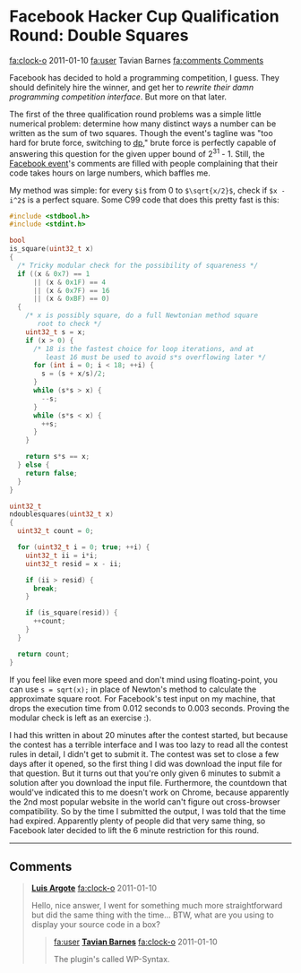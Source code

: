 # Facebook Hacker Cup Qualification Round: Double Squares

<div class="infobar">

<fa:clock-o> 2011-01-10
<fa:user> Tavian Barnes
[<fa:comments> Comments](#comments)

</div>

Facebook has decided to hold a programming competition, I guess.
They should definitely hire the winner, and get her to *rewrite their damn programming competition interface*.
But more on that later.

The first of the three qualification round problems was a simple little numerical problem: determine how many distinct ways a number can be written as the sum of two squares.
Though the event's tagline was "too hard for brute force, switching to [dp]," brute force is perfectly capable of answering this question for the given upper bound of 2<sup>31</sup> - 1.
Still, the [Facebook event]'s comments are filled with people complaining that their code takes hours on large numbers, which baffles me.

[dp]: https://en.wikipedia.org/wiki/Dynamic_programming
[Facebook event]: https://www.facebook.com/event.php?eid=148059031890072

My method was simple: for every `$i$` from 0 to `$\sqrt{x/2}$`, check if `$x - i^2$` is a perfect square.
Some C99 code that does this pretty fast is this:

```c
#include <stdbool.h>
#include <stdint.h>

bool
is_square(uint32_t x)
{
  /* Tricky modular check for the possibility of squareness */
  if ((x & 0x7) == 1
      || (x & 0x1F) == 4
      || (x & 0x7F) == 16
      || (x & 0xBF) == 0)
  {
    /* x is possibly square, do a full Newtonian method square
       root to check */
    uint32_t s = x;
    if (x > 0) {
      /* 18 is the fastest choice for loop iterations, and at
         least 16 must be used to avoid s*s overflowing later */
      for (int i = 0; i < 18; ++i) {
        s = (s + x/s)/2;
      }
      while (s*s > x) {
        --s;
      }
      while (s*s < x) {
        ++s;
      }
    }

    return s*s == x;
  } else {
    return false;
  }
}

uint32_t
ndoublesquares(uint32_t x)
{
  uint32_t count = 0;

  for (uint32_t i = 0; true; ++i) {
    uint32_t ii = i*i;
    uint32_t resid = x - ii;

    if (ii > resid) {
      break;
    }

    if (is_square(resid)) {
      ++count;
    }
  }

  return count;
}
```

If you feel like even more speed and don't mind using floating-point, you can use `s = sqrt(x);` in place of Newton's method to calculate the approximate square root.
For Facebook's test input on my machine, that drops the execution time from 0.012 seconds to 0.003 seconds.
Proving the modular check is left as an exercise :).

I had this written in about 20 minutes after the contest started, but because the contest has a terrible interface and I was too lazy to read all the contest rules in detail, I didn't get to submit it.
The contest was set to close a few days after it opened, so the first thing I did was download the input file for that question.
But it turns out that you're only given 6 minutes to submit a solution after you download the input file.
Furthermore, the countdown that would've indicated this to me doesn't work on Chrome, because apparently the 2nd most popular website in the world can't figure out cross-browser compatibility.
So by the time I submitted the output, I was told that the time had expired.
Apparently plenty of people did that very same thing, so Facebook later decided to lift the 6 minute restriction for this round.

---


## Comments

> [**Luis Argote**](http://argote.mx/)
> <fa:clock-o> 2011-01-10
>
> Hello, nice answer, I went for something much more straightforward but did the same thing with the time...
> BTW, what are you using to display your source code in a box?
>
> > <fa:user> [**Tavian Barnes**](/)
> > <fa:clock-o> 2011-01-10
> >
> > The plugin's called WP-Syntax.
